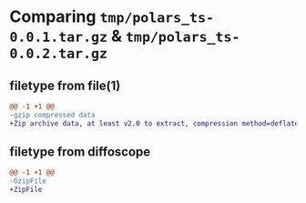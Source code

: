 # Comparing `tmp/polars_ts-0.0.1.tar.gz` & `tmp/polars_ts-0.0.2.tar.gz`

## filetype from file(1)

```diff
@@ -1 +1 @@
-gzip compressed data
+Zip archive data, at least v2.0 to extract, compression method=deflate
```

## filetype from diffoscope

```diff
@@ -1 +1 @@
-GzipFile
+ZipFile
```

